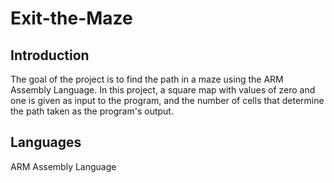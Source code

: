 <h1>
  Exit-the-Maze
</h1>

<h2>
  Introduction
 </h2>
The goal of the project is to find the path in a maze using the ARM Assembly Language. In this project, a square map with values of zero and one is given as input to the program, and the number of cells that determine the path taken as the program's output.

<h2>
  Languages
</h2>
ARM Assembly Language

